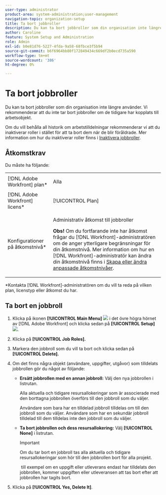 ```yaml
---
user-type: administrator
product-area: system-administration;user-management
navigation-topic: organization-setup
title: Ta bort jobbroller
description: Du kan ta bort jobbroller som din organisation inte längre använder. Vi rekommenderar att du inte tar bort jobbroller om de tidigare har kopplats till arbetsobjekt. Om du vill behålla all historik om arbetstilldelningar rekommenderar vi att du inaktiverar roller i stället för att ta bort dem när de blir föråldrade. Mer information om hur du inaktiverar roller finns i Inaktivera jobbroller.
author: Caroline
feature: System Setup and Administration
role: Admin
exl-id: b0e81d76-5227-4fda-9a58-68fbce3f5b94
source-git-commit: b6f6964bb80f172849434c669df2b0ecd735a590
workflow-type: tm+mt
source-wordcount: '386'
ht-degree: 0%

---
```


# Ta bort jobbroller

Du kan ta bort jobbroller som din organisation inte längre använder. Vi rekommenderar att du inte tar bort jobbroller om de tidigare har kopplats till arbetsobjekt.

Om du vill behålla all historik om arbetstilldelningar rekommenderar vi att du inaktiverar roller i stället för att ta bort dem när de blir föråldrade. Mer information om hur du inaktiverar roller finns i [Inaktivera jobbroller](../../../administration-and-setup/set-up-workfront/organizational-setup/deactivate-job-roles.md).

## Åtkomstkrav

Du måste ha följande:

<table style="table-layout:auto"> 
 <col> 
 <col> 
 <tbody> 
  <tr> 
   <td role="rowheader">[!DNL Adobe Workfront] plan*</td> 
   <td> <p>Alla </p> </td> 
  </tr> 
  <tr> 
   <td role="rowheader">[!DNL Adobe Workfront] licens*</td> 
   <td>[!UICONTROL Plan]</td> 
  </tr> 
  <tr> 
   <td role="rowheader">Konfigurationer på åtkomstnivå*</td> 
   <td> <p>Administrativ åtkomst till jobbroller</p> <p><b>Obs!</b> Om du fortfarande inte har åtkomst frågar du [!DNL Workfront]-administratören om de anger ytterligare begränsningar för din åtkomstnivå. Mer information om hur en [!DNL Workfront]-administratör kan ändra din åtkomstnivå finns i <a href="../../../administration-and-setup/add-users/configure-and-grant-access/create-modify-access-levels.md" class="MCXref xref">Skapa eller ändra anpassade åtkomstnivåer</a>.</p> </td> 
  </tr> 
 </tbody> 
</table>

&#42;Kontakta [!DNL Workfront]-administratören om du vill ta reda på vilken plan, licenstyp eller åtkomst du har.

## Ta bort en jobbroll

<!--
<p data-mc-conditions="QuicksilverOrClassic.Draft mode">(NOTE: this moved from create and manage job roles)</p>
-->

1. Klicka på ikonen **[!UICONTROL Main Menu]** ![](assets/main-menu-icon.png) i det övre högra hörnet av [!DNL Adobe Workfront] och klicka sedan på **[!UICONTROL Setup]** ![](assets/gear-icon-settings.png).

1. Klicka på **[!UICONTROL Job Roles].**
1. Markera den jobbroll som du vill ta bort och klicka sedan på **[!UICONTROL Delete].**
1. Om det finns några objekt (användare, uppgifter, utgåvor) som tilldelats jobbrollen gör du något av följande:

   * **Ersätt jobbrollen med en annan jobbroll:** Välj den nya jobbrollen i listrutan.

     Alla aktuella och tidigare resursallokeringar som är associerade med den borttagna jobbrollen överförs till den jobbroll som du väljer.

     Användare som bara har en tilldelad jobbroll tilldelas om till den jobbroll som du väljer. Användare som har en sekundär jobbroll tilldelad till dem tilldelas inte den jobbroll som du väljer.

   * **Ta bort jobbrollen och dess resursallokering:** Välj **[!UICONTROL None]** i listrutan.

     >[!IMPORTANT]
     >
     >Om du tar bort en jobbroll tas alla aktuella och tidigare resursallokeringar som hör till den jobbrollen bort för alla projekt.

     &#x200B; till exempel om en uppgift eller utleverans endast har tilldelats den jobbrollen, kommer uppgiften eller utleveransen att tas bort efter att jobbrollen har tagits bort.

1. Klicka på **[!UICONTROL Yes, Delete It]**.
